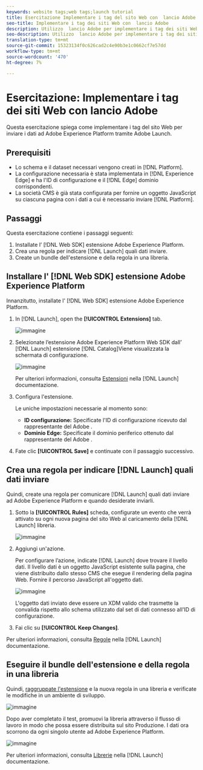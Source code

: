 ```yaml
---
keywords: website tags;web tags;launch tutorial
title: Esercitazione Implementare i tag del sito Web con  lancio Adobe
seo-title: Implementare i tag dei siti Web con  lancio Adobe
description: Utilizzo  lancio Adobe per implementare i tag dei siti Web in Adobe Experience Platform
seo-description: Utilizzo  lancio Adobe per implementare i tag dei siti Web in Adobe Experience Platform
translation-type: tm+mt
source-git-commit: 15323134f0c626cad2c4e90b3e1c0662cf7e57dd
workflow-type: tm+mt
source-wordcount: '470'
ht-degree: 7%

---
```



# Esercitazione: Implementare i tag dei siti Web con  lancio Adobe

Questa esercitazione spiega come implementare i tag del sito Web per inviare i dati ad Adobe Experience Platform tramite  Adobe Launch.

## Prerequisiti

* Lo schema e il dataset necessari vengono creati in [!DNL Platform].
* La configurazione necessaria è stata implementata in [!DNL Experience Edge] e ha l&#39;ID di configurazione e il [!DNL Edge] dominio corrispondenti.
* La società CMS è già stata configurata per fornire un oggetto JavaScript su ciascuna pagina con i dati a cui è necessario inviare [!DNL Platform].

## Passaggi

Questa esercitazione contiene i passaggi seguenti:

1. Installate l’ [!DNL Web SDK] estensione Adobe Experience Platform.
1. Crea una regola per indicare [!DNL Launch] quali dati inviare.
1. Create un bundle dell&#39;estensione e della regola in una libreria.

## Installare l&#39; [!DNL Web SDK] estensione Adobe Experience Platform

Innanzitutto, installate l&#39; [!DNL Web SDK] estensione Adobe Experience Platform.

1. In [!DNL Launch], open the **[!UICONTROL Extensions]** tab.

   ![immagine](assets/launch-overview.png)

1. Selezionate l’estensione Adobe Experience Platform Web SDK dall’ [!DNL Launch] estensione [!DNL Catalog]Viene visualizzata la schermata di configurazione.

   ![immagine](assets/launch-extension-install.png)

   Per ulteriori informazioni, consulta [Estensioni](https://docs.adobe.com/content/help/en/launch/using/reference/manage-resources/extensions/overview.html) nella [!DNL Launch] documentazione.

1. Configura l&#39;estensione.

   Le uniche impostazioni necessarie al momento sono:

   * **ID configurazione:** Specificate l&#39;ID di configurazione ricevuto dal rappresentante del Adobe .
   * **Dominio Edge:** Specificate il dominio periferico ottenuto dal rappresentante del Adobe .

1. Fate clic **[!UICONTROL Save]** e continuate con il passaggio successivo.

## Crea una regola per indicare [!DNL Launch] quali dati inviare

Quindi, create una regola per comunicare [!DNL Launch] quali dati inviare ad Adobe Experience Platform e quando desiderate inviarli.

1. Sotto la **[!UICONTROL Rules]** scheda, configurate un evento che verrà attivato su ogni nuova pagina del sito Web al caricamento della [!DNL Launch] libreria.

   ![immagine](assets/launch-make-a-rule.png)

1. Aggiungi un&#39;azione.

   Per configurare l’azione, indicate [!DNL Launch] dove trovare il livello dati. Il livello dati è un oggetto JavaScript esistente sulla pagina, che viene distribuito dallo stesso CMS che esegue il rendering della pagina Web. Fornire il percorso JavaScript all&#39;oggetto dati.

   ![immagine](assets/launch-add-aep-action.png)

   L&#39;oggetto dati inviato deve essere un XDM valido che trasmette la convalida rispetto allo schema utilizzato dal set di dati connesso all&#39;ID di configurazione.

1. Fai clic su **[!UICONTROL Keep Changes]**.

Per ulteriori informazioni, consulta [Regole](https://docs.adobe.com/content/help/it-IT/launch/using/reference/manage-resources/rules.html) nella [!DNL Launch] documentazione.

## Eseguire il bundle dell&#39;estensione e della regola in una libreria

Quindi, [raggruppate l&#39;estensione](https://docs.adobe.com/content/help/en/launch/using/reference/publish/overview.html) e la nuova regola in una libreria e verificate le modifiche in un ambiente di sviluppo.

![immagine](assets/launch-add-changes-to-library.png)

Dopo aver completato il test, promuovi la libreria attraverso il flusso di lavoro in modo che possa essere distribuita sul sito Produzione. I dati ora scorrono da ogni singolo utente ad Adobe Experience Platform.

![immagine](assets/launch-promote-library.png)

Per ulteriori informazioni, consulta [Librerie](https://docs.adobe.com/content/help/it-IT/launch/using/reference/publish/libraries.html) nella [!DNL Launch] documentazione.